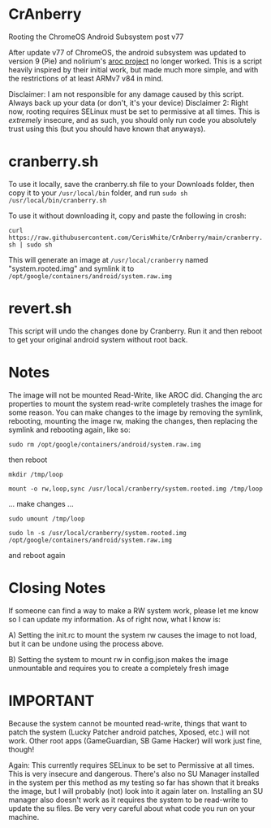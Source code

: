 # CrAnberry
Rooting the ChromeOS Android Subsystem post v77

After update v77 of ChromeOS, the android subsystem was updated to version 9 (Pie) and nolirium's [aroc project](https://github.com/nolirium/aroc) no longer worked. This is a script heavily inspired by their initial work, but made much more simple, and with the restrictions of at least ARMv7 v84 in mind.

Disclaimer: I am not responsible for any damage caused by this script. Always back up your data (or don't, it's your device)
Disclaimer 2: Right now, rooting requires SELinux must be set to permissive at all times. This is *extremely* insecure, and as such, you should only run code you absolutely trust using this (but you should have known that anyways).

# cranberry.sh

To use it locally, save the cranberry.sh file to your Downloads folder, then copy it to your `/usr/local/bin` folder, and run `sudo sh /usr/local/bin/cranberry.sh`

To use it without downloading it, copy and paste the following in crosh: 

`curl https://raw.githubusercontent.com/CerisWhite/CrAnberry/main/cranberry.sh | sudo sh`

This will generate an image at `/usr/local/cranberry` named "system.rooted.img" and symlink it to `/opt/google/containers/android/system.raw.img`

# revert.sh

This script will undo the changes done by Cranberry. Run it and then reboot to get your original android system without root back.

# Notes

The image will not be mounted Read-Write, like AROC did. Changing the arc properties to mount the system read-write completely trashes the image for some reason. You can make changes to the image by removing the symlink, rebooting, mounting the image rw, making the changes, then replacing the symlink and rebooting again, like so:


`sudo rm /opt/google/containers/android/system.raw.img`

then reboot

`mkdir /tmp/loop`

`mount -o rw,loop,sync /usr/local/cranberry/system.rooted.img /tmp/loop`

... make changes ...

`sudo umount /tmp/loop`

`sudo ln -s /usr/local/cranberry/system.rooted.img /opt/google/containers/android/system.raw.img`

and reboot again

# Closing Notes
If someone can find a way to make a RW system work, please let me know so I can update my information. As of right now, what I know is:

A) Setting the init.rc to mount the system rw causes the image to not load, but it can be undone using the process above.

B) Setting the system to mount rw in config.json makes the image unmountable and requires you to create a completely fresh image

# IMPORTANT
Because the system cannot be mounted read-write, things that want to patch the system (Lucky Patcher android patches, Xposed, etc.) will not work. Other root apps (GameGuardian, SB Game Hacker) will work just fine, though!

Again: This currently requires SELinux to be set to Permissive at all times. This is very insecure and dangerous. There's also no SU Manager installed in the system per this method as my testing so far has shown that it breaks the image, but I will probably (not) look into it again later on. Installing an SU manager also doesn't work as it requires the system to be read-write to update the su files. Be very very careful about what code you run on your machine.
